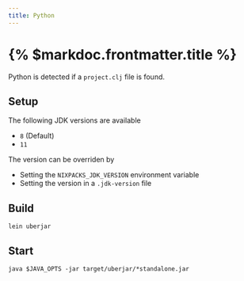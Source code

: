 ```yaml
---
title: Python
---
```


# {% $markdoc.frontmatter.title %}

Python is detected if a `project.clj` file is found.

## Setup

The following JDK versions are available

- `8`  (Default)
- `11`

The version can be overriden by

- Setting the `NIXPACKS_JDK_VERSION` environment variable
- Setting the version in a `.jdk-version` file

## Build

```
lein uberjar
```


## Start

```
java $JAVA_OPTS -jar target/uberjar/*standalone.jar
```